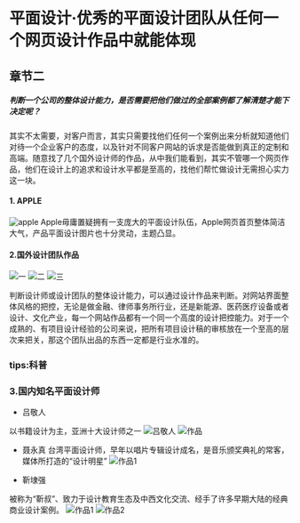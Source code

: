 # 平面设计·优秀的平面设计团队从任何一个网页设计作品中就能体现
## 章节二
##### 判断一个公司的整体设计能力，是否需要把他们做过的全部案例都了解清楚才能下决定呢？
其实不太需要，对客户而言，其实只需要找他们任何一个案例出来分析就知道他们对待一个企业客户的态度，以及针对不同客户网站的诉求是否能做到真正的定制和高端。随意找了几个国外设计师的作品，从中我们能看到，其实不管哪一个网页作品，他们在设计上的追求和设计水平都是至高的，找他们帮忙做设计无需担心实力这一块。

#### 1. APPLE
![apple](https://gimg2.baidu.com/image_search/src=http%3A%2F%2Ffile.adquan.com%2Fupload%2F20160831%2F1472626518995752.png&refer=http%3A%2F%2Ffile.adquan.com&app=2002&size=f9999,10000&q=a80&n=0&g=0n&fmt=jpeg?sec=1612497478&t=86214866d73f6e1965c3a940fb15dd5e)
Apple毋庸置疑拥有一支庞大的平面设计队伍，Apple网页首页整体简洁大气，产品平面设计图片也十分灵动，主题凸显。

#### 2.国外设计团队作品


![一](https://www.sumaart.com/media/images/20200801/15962804553215.png)
![二](https://www.sumaart.com/media/images/20200801/15962804579233.jpg)
![三](https://www.sumaart.com/media/images/20200801/15962804586258.jpg)  

判断设计师或设计团队的整体设计能力，可以通过设计作品来判断。对网站界面整体风格的把控，无论是做金融、律师事务所行业，还是新能源、医药医疗设备或者设计、文化产业，每一个网站作品都有一个同一个高度的设计把控能力。对于一个成熟的、有项目设计经验的公司来说，把所有项目设计稿的审核放在一个至高的层次来把关，那这个团队出品的东西一定都是行业水准的。

### tips:科普
### 3.国内知名平面设计师
* 吕敬人

以书籍设计为主，亚洲十大设计师之一
![吕敬人](https://pic2.zhimg.com/80/v2-b013bef1e924181010d65dd38cbf5220_720w.jpg?source=1940ef5c) 
![作品](https://pic4.zhimg.com/80/v2-e5f1180d6711d24fdc5da1ca15603517_720w.jpg?source=1940ef5c)

* 聂永真
台湾平面设计师，早年以唱片专辑设计成名，是音乐颁奖典礼的常客，媒体所打造的“设计明星”
![作品1](https://pic2.zhimg.com/80/v2-1e5f480bb30b07d7a89156a675a3ed9d_720w.jpg?source=1940ef5c)

* 靳埭强

被称为“靳叔”、致力于设计教育生态及中西文化交流、经手了许多早期大陆的经典商业设计案例。
![作品1](https://pic4.zhimg.com/80/v2-b45202d24236ed20bb1c4aa95e4ea06a_720w.jpg?source=1940ef5c)
![作品2](https://pic2.zhimg.com/80/v2-9ecd27295401dc70472ab90db2f197d3_720w.jpg?source=1940ef5c)
